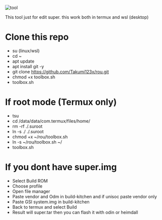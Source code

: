 ![tool](https://github.com/Takumi123x/rou/assets/135448368/c6218bd6-f420-4cc9-b5a4-c563c97ee982)

This tool just for edit super. this work both in termux and wsl (desktop)

# Clone this repo
- su (linux/wsl)
- cd ~
- apt update
- apt install git -y
- git clone https://github.com/Takumi123x/rou.git
- chmod +x toolbox.sh
- toolbox.sh

# If root mode (Termux only)
- tsu
- cd /data/data/com.termux/files/home/
- rm -rf ./.suroot
- ln -s ./ ./.suroot
- chmod +x ~/rou/toolbox.sh
- ln -s ~/rou/toolbox.sh ~/
- toolbox.sh

# If you dont have super.img
- Select Build ROM
- Choose profile
- Open file manager
- Paste vendor and Odm in build-kitchen and if unisoc paste vendor only
- Paste GSI system.img in build-kitchen
- Back to termux and select Build
- Result will super.tar then you can flash it with odin or heimdall
